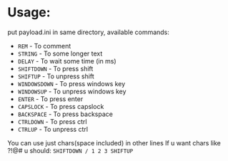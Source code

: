 # Usage:
put payload.ini in same directory, available commands:
* `REM` - To comment
* `STRING` - To some longer text
* `DELAY` - To wait some time (in ms)
* `SHIFTDOWN` - To press shift
* `SHIFTUP` - To unpress shift
* `WINDOWSDOWN` - To press windows key
* `WINDOWSUP` - To unpress windows key
* `ENTER` - To press enter
* `CAPSLOCK` - To press capslock
* `BACKSPACE` - To press backspace
* `CTRLDOWN` - To press ctrl
* `CTRLUP` - To unpress ctrl

You can use just chars(space included) in other lines
If u want chars like ?!@# u should:
`SHIFTDOWN
/
1
2
3
SHIFTUP`

